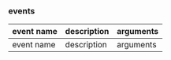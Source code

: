 ### events

| event name | description | arguments |
| ---------- | ----------- | --------- |
| event name | description | arguments |
